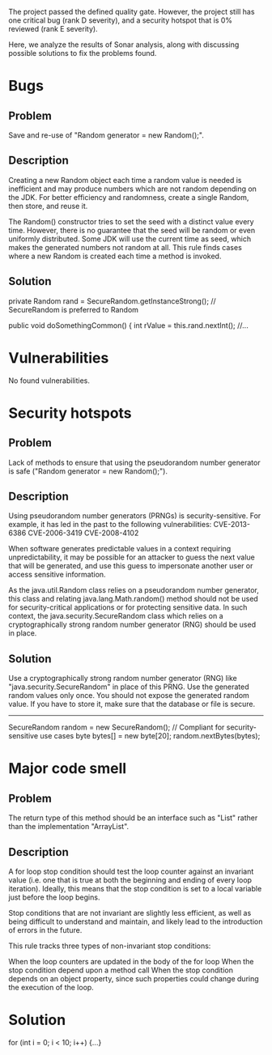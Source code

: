 The project passed the defined quality gate.
However, the project still has one critical bug (rank D severity), and a security hotspot that is 0% reviewed (rank E severity).

Here, we analyze the results of Sonar analysis, along with discussing possible solutions to fix the problems found.

# Bugs

## Problem
Save and re-use of "Random generator = new Random();".

## Description
Creating a new Random object each time a random value is needed is inefficient and may produce numbers which are not random depending on the JDK.
For better efficiency and randomness, create a single Random, then store, and reuse it.

The Random() constructor tries to set the seed with a distinct value every time.
However, there is no guarantee that the seed will be random or even uniformly distributed. 
Some JDK will use the current time as seed, which makes the generated numbers not random at all.
This rule finds cases where a new Random is created each time a method is invoked.

## Solution
private Random rand = SecureRandom.getInstanceStrong();  // SecureRandom is preferred to Random

public void doSomethingCommon() {
int rValue = this.rand.nextInt();
//...

# Vulnerabilities
No found vulnerabilities.

# Security hotspots

## Problem
Lack of methods to ensure that using the pseudorandom number generator is safe ("Random generator = new Random();").

## Description
Using pseudorandom number generators (PRNGs) is security-sensitive. For example, it has led in the past to the following vulnerabilities:
CVE-2013-6386
CVE-2006-3419
CVE-2008-4102

When software generates predictable values in a context requiring unpredictability, it may be possible for an attacker to guess the next value that will be generated, and use this guess to impersonate another user or access sensitive information.

As the java.util.Random class relies on a pseudorandom number generator, this class and relating java.lang.Math.random() method should not be used for security-critical applications or for protecting sensitive data. In such context, the java.security.SecureRandom class which relies on a cryptographically strong random number generator (RNG) should be used in place.

## Solution
Use a cryptographically strong random number generator (RNG) like "java.security.SecureRandom" in place of this PRNG.
Use the generated random values only once.
You should not expose the generated random value. If you have to store it, make sure that the database or file is secure.

---
SecureRandom random = new SecureRandom(); // Compliant for security-sensitive use cases
byte bytes[] = new byte[20];
random.nextBytes(bytes);

# Major code smell

## Problem
The return type of this method should be an interface such as "List" rather than the implementation "ArrayList".

## Description

A for loop stop condition should test the loop counter against an invariant value (i.e. one that is true at both the beginning and ending of every loop iteration). Ideally, this means that the stop condition is set to a local variable just before the loop begins.

Stop conditions that are not invariant are slightly less efficient, as well as being difficult to understand and maintain, and likely lead to the introduction of errors in the future.

This rule tracks three types of non-invariant stop conditions:

When the loop counters are updated in the body of the for loop
When the stop condition depend upon a method call
When the stop condition depends on an object property, since such properties could change during the execution of the loop.

# Solution
for (int i = 0; i < 10; i++) {...}

